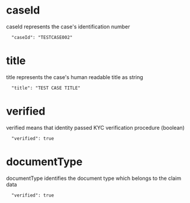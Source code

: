 [comment]: <> ([age is ]&# 40;# age&# 41;)
# caseId

caseId represents the case's identification number

```
  "caseId": "TESTCASE002"
```

# title

title represents the case's human readable title as string

```
  "title": "TEST CASE TITLE"
```

# verified

verified means that identity passed KYC verification procedure (boolean)

```
  "verified": true 
 ```
# documentType

documentType identifies the document type which belongs to the claim data

```
  "verified": true 
 ```
